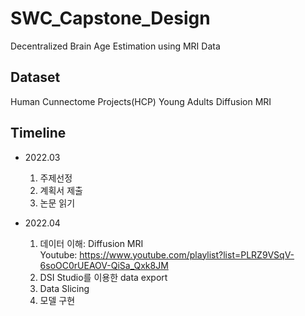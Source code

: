 # SWC_Capstone_Design
Decentralized Brain Age Estimation using MRI Data

## Dataset
Human Cunnectome Projects(HCP) Young Adults Diffusion MRI

## Timeline
- 2022.03
    1. 주제선정
    2. 계획서 제출
    3. 논문 읽기

- 2022.04
    1. 데이터 이해: Diffusion MRI  
        Youtube: https://www.youtube.com/playlist?list=PLRZ9VSqV-6soOC0rUEAOV-QiSa_Qxk8JM
    2. DSI Studio를 이용한 data export
    3. Data Slicing
    4. 모델 구현

